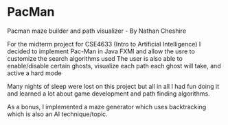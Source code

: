 # PacMan
Pacman maze builder and path visualizer - By Nathan Cheshire

For the midterm project for CSE4633 (Intro to Artificial Intelligence) I decided to implement Pac-Man in Java FXMl and allow the usre to customize the search algorithms used
The user is also able to enable/disable certain ghosts, visualize each path each ghost will take, and active a hard mode

Many nights of sleep were lost on this project but all in all I had fun doing it and learned a lot about game development and path finding algorithms.

As a bonus, I implemented a maze generator which uses backtracking which is also an AI technique/topic.
